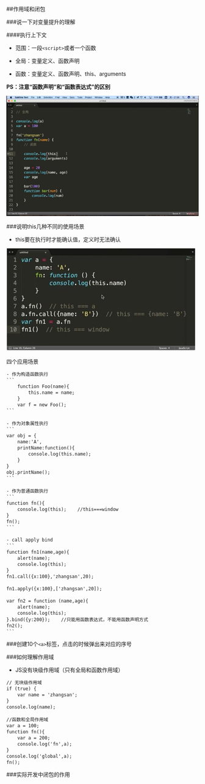 ##作用域和闭包

###说一下对变量提升的理解

####执行上下文

- 范围：一段`<script>`或者一个函数

- 全局：变量定义、函数声明

- 函数：变量定义、函数声明、this、arguments

**PS：注意“函数声明”和“函数表达式”的区别**

![](/assets/360截图20170926174333254.jpg)




###说明this几种不同的使用场景

- this要在执行时才能确认值，定义时无法确认

![](/assets/360截图20170926174124005.jpg)

四个应用场景

    - 作为构造函数执行
    ```
        function Foo(name){
            this.name = name;
        }
        var f = new Foo();
    ```
    
    - 作为对象属性执行
    ```
    var obj = {
        name:'A',
        printName:function(){
            console.log(this.name);
        }
    }
    obj.printName();
    ```
    
    - 作为普通函数执行
    ```
    function fn(){
        console.log(this);    //this===window
    }
    fn();
    ```
    
    - call apply bind
    ```
    function fn1(name,age){
        alert(name);
        console.log(this);
    }
    fn1.call({x:100},'zhangsan',20);
    
    fn1.apply({x:100},['zhangsan',20]);
    
    var fn2 = function (name,age){
        alert(name);
        console.log(this);
    }.bind({y:200});    //只能用函数表达式，不能用函数声明方式    
    fn2();
    ```

    
    


###创建10个`<a>`标签，点击的时候弹出来对应的序号

###如何理解作用域

- JS没有块级作用域（只有全局和函数作用域）

```
// 无块级作用域
if (true) {
    var name = 'zhangsan';
}
console.log(name);

//函数和全局作用域
var a = 100;
function fn(){
    var a = 200;
    console.log('fn',a);
}
console.log('global',a);
fn();
```


###实际开发中闭包的作用
























































































